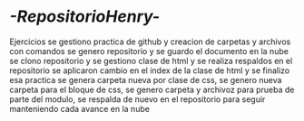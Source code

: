 # _-RepositorioHenry-_
Ejercicios
se gestiono practica de github y creacion de carpetas y archivos con comandos
se genero repositorio y se guardo el documento en la nube
se clono repositorio y se gestiono clase de html y se realiza respaldos en el repositorio 
se aplicaron cambio en el index de la clase de html y se finalizo esa practica
se genera carpeta nueva por clase de css, se genero nueva carpeta para el bloque de css, se genero carpeta y archivoz para prueba de parte del modulo, se respalda de nuevo en el repositorio para seguir manteniendo cada avance en la nube 